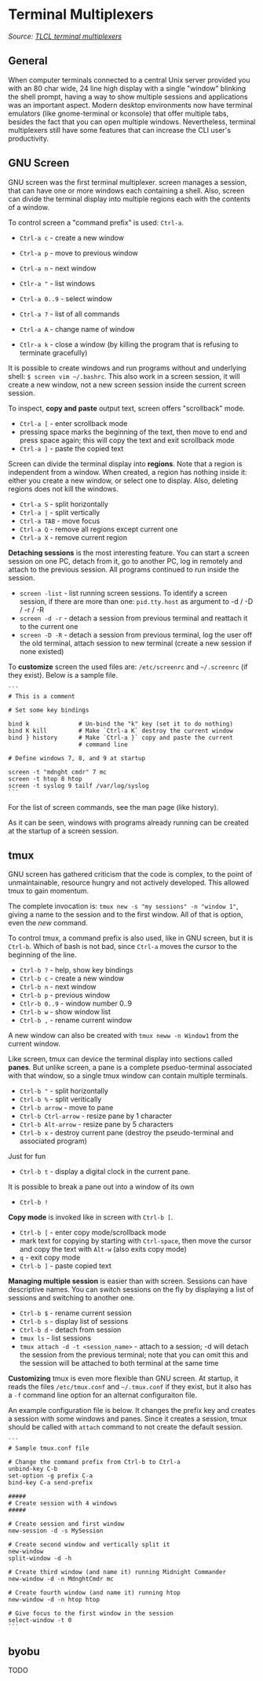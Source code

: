 # Terminal Multiplexers

*Source: [TLCL terminal multiplexers](http://linuxcommand.org/lc3_adv_termmux.php)*

## General

When computer terminals connected to a central Unix server provided you with an 80 char wide, 24 line high display with a single "window" blinking the shell prompt, having a way to show multiple sessions and applications was an important aspect. Modern desktop environments now have terminal emulators (like gnome-terminal or kconsole) that offer multiple tabs, besides the fact that you can open multiple windows. Nevertheless, terminal multiplexers still have some features that can increase the CLI user's productivity.

## GNU Screen

GNU screen was the first terminal multiplexer. screen manages a session, that can have one or more windows each containing a shell. Also, screen can divide the terminal display into multiple regions each with the contents of a window.

To control screen a "command prefix" is used: `Ctrl-a`. 

 - `Ctrl-a c` - create a new window
 - `Ctrl-a p` - move to previous window
 - `Ctrl-a n` - next window
 - `Ctlr-a "` - list windows
 - `Ctrl-a 0..9` - select window
 - `Ctrl-a ?` - list of all commands

 - `Ctrl-a A` - change name of window

 - `Ctlr-a k` - close a window (by killing the program that is refusing to terminate gracefully)

It is possible to create windows and run programs without and underlying shell: `$ screen vim ~/.bashrc`. This also work in a screen session, it will create a new window, not a new screen session inside the current screen session.

To inspect, **copy and paste** output text, screen offers "scrollback" mode.

 - `Ctrl-a [` - enter scrollback mode
 - pressing space marks the beginning of the text, then move to end and press space again; this will copy the text and exit scrollback mode
 - `Ctrl-a ]` - paste the copied text

Screen can divide the terminal display into **regions**. Note that a region is independent from a window. When created, a region has nothing inside it: either you create a new window, or select one to display. Also, deleting regions does not kill the windows.

 - `Ctrl-a S` - split horizontally
 - `Ctrl-a |` - split vertically
 - `Ctrl-a TAB` - move focus
 - `Ctrl-a Q` - remove all regions except current one
 - `Ctrl-a X` - remove current region

**Detaching sessions** is the most interesting feature. You can start a screen session on one PC, detach from it, go to another PC, log in remotely and attach to the previous session. All programs continued to run inside the session.

 - `screen -list` - list running screen sessions. To identify a screen session, if there are more than one: `pid.tty.host` as argument to -d / -D / -r / -R
 - `screen -d -r` - detach a session from previous terminal and reattach it to the current one
 - `screen -D -R` - detach a session from previous terminal, log the user off the old terminal, attach session to new terminal (create a new session if none existed)

To **customize** screen the used files are: `/etc/screenrc` and `~/.screenrc` (if they exist). Below is a sample file.

    ```
    # This is a comment
    
    # Set some key bindings
    
    bind k              # Un-bind the "k" key (set it to do nothing)
    bind K kill         # Make `Ctrl-a K` destroy the current window
    bind } history      # Make `Ctrl-a }` copy and paste the current
                        # command line
    
    # Define windows 7, 8, and 9 at startup
    
    screen -t "mdnght cmdr" 7 mc
    screen -t htop 8 htop
    screen -t syslog 9 tailf /var/log/syslog
    ```

For the list of screen commands, see the man page (like history).

As it can be seen, windows with programs already running can be created at the startup of a screen session.

## tmux

GNU screen has gathered criticism that the code is complex, to the point of unmaintainable, resource hungry and not actively developed. This allowed tmux to gain momentum.

The complete invocation is: `tmux new -s "my sessions" -n "window 1"`, giving a name to the session and to the first window. All of that is option, even the *new* command.

To control tmux, a command prefix is also used, like in GNU screen, but it is `Ctrl-b`. Which of bash is not bad, since `Ctrl-a` moves the cursor to the beginning of the line.

 - `Ctrl-b ?` - help, show key bindings
 - `Ctrl-b c` - create a new window
 - `Ctrl-b n` - next window
 - `Ctrl-b p` - previous window
 - `Ctlr-b 0..9` - window number 0..9
 - `Ctrl-b w` - show window list
 - `Ctrl-b ,` - rename current window

A new window can also be created with `tmux neww -n Window1` from the current window.

Like screen, tmux can device the terminal display into sections called **panes**. But unlike screen, a pane is a complete pseduo-terminal associated with that window, so a single tmux window can contain multiple terminals.

 - `Ctrl-b "` - split horizontally
 - `Ctrl-b %` - split veritically
 - `Ctrl-b arrow` - move to pane
 - `Ctrl-b Ctrl-arrow` - resize pane by 1 character
 - `Ctrl-b Alt-arrow` - resize pane by 5 characters
 - `Ctrl-b x` - destroy current pane (destroy the pseudo-terminal and associated program)

Just for fun

 - `Ctrl-b t` - display a digital clock in the current pane.

It is possible to break a pane out into a window of its own

 - `Ctrl-b !`

**Copy mode** is invoked like in screen with `Ctrl-b [`.

 - `Ctrl-b [` - enter copy mode/scrollback mode
 - mark text for copying by starting with `Ctrl-space`, then move the cursor and copy the text with `Alt-w` (also exits copy mode)
 - `q` - exit copy mode
 - `Ctrl-b ]` - paste copied text

**Managing multiple session** is easier than with screen. Sessions can have descriptive names. You can switch sessions on the fly by displaying a list of sessions and switching to another one.

 - `Ctrl-b $` - rename current session
 - `Ctrl-b s` - display list of sessions
 - `Ctrl-b d` - detach from session
 - `tmux ls` - list sessions
 - `tmux attach -d -t <session_name>` - attach to a session; -d will detach the session from the previous terminal; note that you can omit this and the session will be attached to both terminal at the same time

**Customizing** tmux is even more flexible than GNU screen. At startup, it reads the files `/etc/tmux.conf` and `~/.tmux.conf` if they exist, but it also has a `-f` command line option for an alternat configuraiton file.

An example configuration file is below. It changes the prefix key and creates a session with some windows and panes. Since it creates a session, tmux should be called with `attach` command to not create the default session.

    ```
    # Sample tmux.conf file
    
    # Change the command prefix from Ctrl-b to Ctrl-a
    unbind-key C-b
    set-option -g prefix C-a
    bind-key C-a send-prefix
    
    #####
    # Create session with 4 windows
    #####
    
    # Create session and first window
    new-session -d -s MySession
    
    # Create second window and vertically split it
    new-window
    split-window -d -h
    
    # Create third window (and name it) running Midnight Commander
    new-window -d -n MdnghtCmdr mc
    
    # Create fourth window (and name it) running htop
    new-window -d -n htop htop
    
    # Give focus to the first window in the session
    select-window -t 0
    ```

## byobu

TODO


